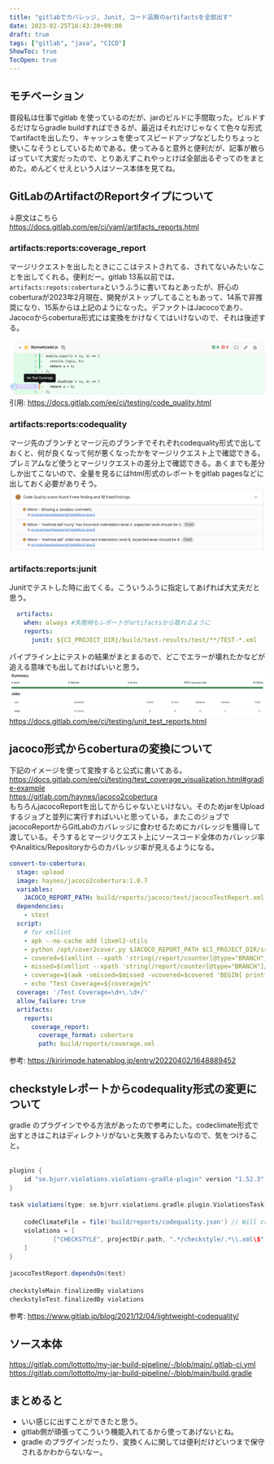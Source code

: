 ```yaml
---
title: "gitlabでカバレッジ, Junit, コード品質のartifactsを全部出す"
date: 2023-02-25T16:43:20+09:00
draft: true
tags: ["gitlab", "java", "CICD"]
ShowToc: true
TocOpen: true
---
```



## モチベーション
普段私は仕事でgitlab を使っているのだが、jarのビルドに手間取った。ビルドするだけならgradle buildすればできるが、最近はそれだけじゃなくて色々な形式でartifactを出したり、キャッシュを使ってスピードアップなどしたりちょっと使いこなそうとしているためである。使ってみると意外と便利だが、記事が散らばっていて大変だったので、とりあえずこれやっとけば全部出るぞってのをまとめた。めんどくせえという人はソース本体を見てね。

## GitLabのArtifactのReportタイプについて
↓原文はこちら  
https://docs.gitlab.com/ee/ci/yaml/artifacts_reports.html
### artifacts:reports:coverage_report
マージリクエストを出したときにここはテストされてる、されてないみたいなことを出してくれる。便利だー。gitlab 13系以前では、`artifacts:repots:cobertura`というふうに書いてねとあったが、肝心のcoberturaが2023年2月現在、開発がストップしてることもあって、14系で非推奨になり、15系からは上記のようになった。デファクトはJacocoであり、Jacocoからcobertura形式には変換をかけなくてはいけないので、それは後述する。

![](images/test_coverage_visualization_v12_9.png)
引用: https://docs.gitlab.com/ee/ci/testing/code_quality.html

### artifacts:reports:codequality
マージ先のブランチとマージ元のブランチでそれぞれcodequality形式で出しておくと、何が良くなって何が悪くなったかをマージリクエスト上で確認できる。プレミアムなど使うとマージリクエストの差分上で確認できる。あくまでも差分しか出てこないので、全量を見るにはhtml形式のレポートをgitlab pagesなどに出しておく必要がありそう。
![](images/gitlab-codequality-report.png)

### artifacts:reports:junit
Junitでテストした時に出てくる。こういうふうに指定してあげれば大丈夫だと思う。
```yaml
  artifacts:
    when: always #失敗時もレポートがartifactsから取れるように
    reports:
      junit: ${CI_PROJECT_DIR}/build/test-results/test/**/TEST-*.xml
```
パイプライン上にテストの結果がまとまるので、どこでエラーが壊れたかなどが追える意味でも出しておけばいいと思う。
![](images/gitlab-junit-report.png)
https://docs.gitlab.com/ee/ci/testing/unit_test_reports.html

## jacoco形式からcoberturaの変換について
下記のイメージを使って変換すると公式に書いてある。
https://docs.gitlab.com/ee/ci/testing/test_coverage_visualization.html#gradle-example  
https://gitlab.com/haynes/jacoco2cobertura  
もちろんjacocoReportを出してからじゃないといけない。そのためjarをUploadするジョブと並列に実行すればいいと思っている。またこのジョブでjacocoReportからGitLabのカバレッジに食わせるためにカバレッジを獲得して渡している。そうするとマージリクエスト上にソースコード全体のカバレッジ率やAnalitics/Repositoryからのカバレッジ率が見えるようになる。

```yaml
convert-to-cobertura:
  stage: upload
  image: haynes/jacoco2cobertura:1.0.7
  variables:
    JACOCO_REPORT_PATH: build/reports/jacoco/test/jacocoTestReport.xml
  dependencies:
    - stest
  script:
    # for xmllint
    - apk --no-cache add libxml2-utils
    - python /opt/cover2cover.py $JACOCO_REPORT_PATH $CI_PROJECT_DIR/src/main/java/ > build/reports/coverage.xml
    - covered=$(xmllint --xpath 'string(/report/counter[@type="BRANCH"]/@covered)' $JACOCO_REPORT_PATH)
    - missed=$(xmllint --xpath 'string(/report/counter[@type="BRANCH"]/@missed)' $JACOCO_REPORT_PATH)
    - coverage=$(awk -vmissed=$missed -vcovered=$covered 'BEGIN{ printf("%.1f\n", covered/(covered+missed)*100 ) }')
    - echo "Test Coverage=${coverage}%"
  coverage: '/Test Coverage=\d+\.\d+/'
  allow_failure: true
  artifacts:
    reports:
      coverage_report:
        coverage_format: cobertura
        path: build/reports/coverage.xml

```
参考: https://kiririmode.hatenablog.jp/entry/20220402/1648889452

## checkstyleレポートからcodequality形式の変更について
gradle のプラグインでやる方法があったので参考にした。codeclimate形式で出すときはこれはディレクトリがないと失敗するみたいなので、気をつけること。
```groovy

plugins {
    id "se.bjurr.violations.violations-gradle-plugin" version "1.52.3"
}

task violations(type: se.bjurr.violations.gradle.plugin.ViolationsTask) {

    codeClimateFile = file('build/reports/codequality.json') // Will create a CodeClimate JSON report.
    violations = [
            ["CHECKSTYLE", projectDir.path, ".*/checkstyle/.*\\.xml\$", "Checkstyle"],
    ]
}

jacocoTestReport.dependsOn(test)

checkstyleMain.finalizedBy violations
checkstyleTest.finalizedBy violations
```
参考: https://www.gitlab.jp/blog/2021/12/04/lightweight-codequality/

## ソース本体
https://gitlab.com/lottotto/my-jar-build-pipeline/-/blob/main/.gitlab-ci.yml
https://gitlab.com/lottotto/my-jar-build-pipeline/-/blob/main/build.gradle

## まとめると
- いい感じに出すことができたと思う。
- gitlab側が頑張ってこういう機能入れてるから使ってあげないとね。
- gradle のプラグインだったり、変換くんに関しては便利だけどいつまで保守されるかわからないなー。
